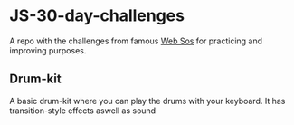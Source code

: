 # JS-30-day-challenges
A repo with the challenges from famous [Web Sos](https://javascript30.com/) for practicing and improving purposes.
## Drum-kit
A basic drum-kit where you can play the drums with your keyboard. It has transition-style effects aswell as sound
